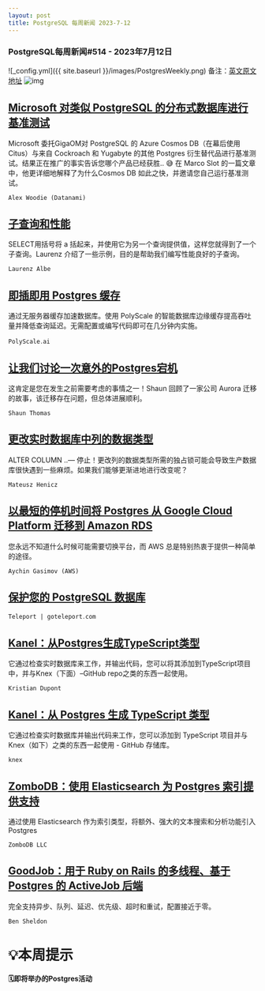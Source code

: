 ```yaml
---
layout: post
title: PostgreSQL 每周新闻 2023-7-12
---
```

### PostgreSQL每周新闻#514 - 2023年7月12日
![_config.yml]({{ site.baseurl }}/images/PostgresWeekly.png)
备注：[英文原文地址](https://postgresweekly.com/issues/514)
![img](https://res.cloudinary.com/cpress/image/upload/c_fill,g_auto,e_trim,w_600,h_160/e_make_transparent/co_white,e_outline:12/rrcbnnamutiazyfczv81.png)
## [Microsoft 对类似 PostgreSQL 的分布式数据库进行基准测试](https://postgresweekly.com/link/142340/web)
Microsoft 委托GigaOM对 PostgreSQL 的 Azure Cosmos DB（在幕后使用 Citus）与来自 Cockroach 和 Yugabyte 的其他 Postgres 衍生替代品进行基准测试。结果正在推广的事实告诉您哪个产品已经获胜.. 😅 在 Marco Slot 的一篇文章中，他更详细地解释了为什么Cosmos DB 如此之快，并邀请您自己运行基准测试。


`Alex Woodie (Datanami) `
## [子查询和性能](https://postgresweekly.com/link/142343/web)
SELECT用括号将 a 括起来，并使用它为另一个查询提供值，这样您就得到了一个子查询。Laurenz 介绍了一些示例，目的是帮助我们编写性能良好的子查询。


`Laurenz Albe `
## [即插即用 Postgres 缓存](https://postgresweekly.com/link/142339/web)
通过无服务器缓存加速数据库。使用 PolyScale 的智能数据库边缘缓存提高吞吐量并降低查询延迟。无需配置或编写代码即可在几分钟内实施。


`PolyScale․ai `
## [让我们讨论一次意外的Postgres宕机](https://postgresweekly.com/link/142345/web)
这肯定是您在发生之前需要考虑的事情之一！Shaun 回顾了一家公司 Aurora 迁移的故事，该迁移存在问题，但总体进展顺利。


`Shaun Thomas `
## [更改实时数据库中列的数据类型](https://postgresweekly.com/link/142347/web)
ALTER COLUMN ..— 停止！更改列的数据类型所需的独占锁可能会导致生产数据库很快遇到一些麻烦。如果我们能够更渐进地进行改变呢？


`Mateusz Henicz `
## [以最短的停机时间将 Postgres 从 Google Cloud Platform 迁移到 Amazon RDS ](https://postgresweekly.com/link/142354/web)
您永远不知道什么时候可能需要切换平台，而 AWS 总是特别热衷于提供一种简单的途径。


`Aychin Gasimov (AWS) `
## [保护您的 PostgreSQL 数据库](https://postgresweekly.com/link/142355/web)


`Teleport | goteleport․com `
## [Kanel：从Postgres生成TypeScript类型](https://postgresweekly.com/link/142358/web)
它通过检查实时数据库来工作，并输出代码，您可以将其添加到TypeScript项目中，并与Knex（下面）–GitHub repo之类的东西一起使用。


`Kristian Dupont `
## [Kanel：从 Postgres 生成 TypeScript 类型](https://postgresweekly.com/link/142361/web)
它通过检查实时数据库并输出代码来工作，您可以添加到 TypeScript 项目并与Knex（如下）之类的东西一起使用 - GitHub 存储库。

`knex `
## [ZomboDB：使用 Elasticsearch 为 Postgres 索引提供支持](https://postgresweekly.com/link/142362/web)
通过使用 Elasticsearch 作为索引类型，将额外、强大的文本搜索和分析功能引入 Postgres


`ZomboDB LLC `
## [GoodJob：用于 Ruby on Rails 的多线程、基于 Postgres 的 ActiveJob 后端](https://postgresweekly.com/link/142363/web)
完全支持异步、队列、延迟、优先级、超时和重试，配置接近于零。


`Ben Sheldon `
# 💡本周提示


**🗓即将举办的Postgres活动**
